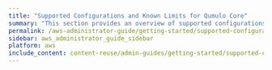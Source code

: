 ```yaml
---
title: "Supported Configurations and Known Limits for Qumulo Core"
summary: "This section provides an overview of supported configurations and known limits for Qumulo Core."
permalink: /aws-administrator-guide/getting-started/supported-configurations-known-limits.html
sidebar: aws_administrator_guide_sidebar
platform: aws
include_content: content-reuse/admin-guides/getting-started/supported-configurations-known-limits.md
---
```


